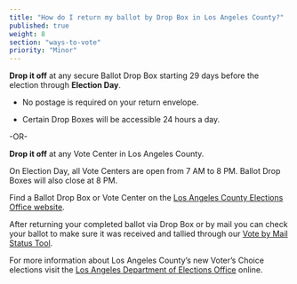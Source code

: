 ```yaml
---
title: "How do I return my ballot by Drop Box in Los Angeles County?"
published: true
weight: 8
section: "ways-to-vote"
priority: "Minor"
---
```

**Drop it off** at any secure Ballot Drop Box starting 29 days before the election through **Election Day**.  

- No postage is required on your return envelope.  

- Certain Drop Boxes will be accessible 24 hours a day.        

-OR-

**Drop it off** at any Vote Center in Los Angeles County.   

On Election Day, all Vote Centers are open from 7 AM to 8 PM. Ballot Drop Boxes will also close at 8 PM. 

Find a Ballot Drop Box or Vote Center on the [Los Angeles County Elections Office website](https://www.lavote.net/home/voting-elections/voting-options/vote-by-mail/vbm-ballot-drop-off).

After returning your completed ballot via Drop Box or by mail you can check your ballot to make sure it was received and tallied through our [Vote by Mail Status Tool](https://lavote.gov/av_inquiry).

For more information about Los Angeles County’s new Voter’s Choice elections visit the [Los Angeles Department of Elections Office](https://www.lavote.net/home/voting-elections/current-elections) online.  
